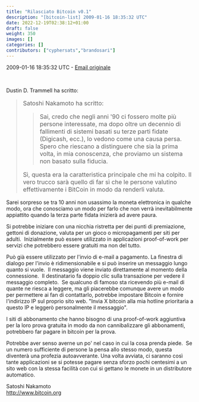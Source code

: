 ```yaml
---
title: "Rilasciato Bitcoin v0.1"
description: "[bitcoin-list] 2009-01-16 18:35:32 UTC"
date: 2022-12-19T02:38:12+01:00
draft: false
weight: 350
images: []
categories: []
contributors: ["cyphersats","brandosari"]
---
```


2009-01-16 18:35:32 UTC - [Email originale](https://web.archive.org/web/20171120200725/https://sourceforge.net/p/bitcoin/mailman/message/21356305/)

<br>

Dustin D. Trammell ha scritto:
<blockquote style="font-size:16px">
    Satoshi Nakamoto ha scritto:
    <blockquote style="font-size:16px">
        Sai, credo che negli anni '90 ci fossero molte più persone interessate,
        ma dopo oltre un decennio di fallimenti di sistemi basati su terze parti fidate
        (Digicash, ecc.), lo vedono come una causa persa. Spero che riescano a distinguere
        che sia la prima volta, in mia conoscenza, che proviamo un sistema non basato sulla fiducia.
    </blockquote>
    Sì, questa era la caratteristica principale che mi ha colpito. Il vero trucco
    sarà quello di far sì che le persone valutino effettivamente i BitCoin in modo da renderli
    valuta.
</blockquote>

Sarei sorpreso se tra 10 anni non usassimo la moneta elettronica in qualche modo, ora che conosciamo un modo per farlo
che non verrà inevitabilmente appiattito quando la terza parte fidata inizierà ad avere paura.

Si potrebbe iniziare con una nicchia ristretta per dei punti di premiazione, gettoni di donazione, valuta per un gioco o micropagamenti per siti per adulti. &nbsp;Inizialmente può essere utilizzato in applicazioni proof-of-work per servizi che potrebbero essere gratuiti ma non del tutto.

Può già essere utilizzato per l'invio di e-mail a pagamento.  La finestra di dialogo per l'invio è ridimensionabile e si può inserire un messaggio lungo quanto si vuole.  &nbsp;Il messaggio viene inviato direttamente al momento della connessione.  &nbsp;Il destinatario fa doppio clic sulla transazione per vedere il messaggio completo. &nbsp;Se qualcuno di famoso sta ricevendo più e-mail di quante ne riesca a leggere, ma gli piacerebbe comunque avere un modo per permettere ai fan di contattarlo, potrebbe impostare Bitcoin e fornire l'indirizzo IP sul proprio sito web.  "Invia X bitcoin alla mia hotline prioritaria a questo IP e leggerò personalmente il messaggio".

I siti di abbonamento che hanno bisogno di una proof-of-work aggiuntiva per la loro prova gratuita in modo da non cannibalizzare gli abbonamenti, potrebbero far pagare in bitcoin per la prova.

Potrebbe aver senso averne un po' nel caso in cui la cosa prenda piede. &nbsp;Se un numero sufficiente di persone la pensa allo stesso modo, questa diventerà una profezia autoavverante. Una volta avviata, ci saranno così tante applicazioni se si potesse pagare senza sforzo pochi centesimi a un sito web con la stessa facilità con cui si gettano le monete in un distributore automatico.

Satoshi Nakamoto<br>
<http://www.bitcoin.org>
